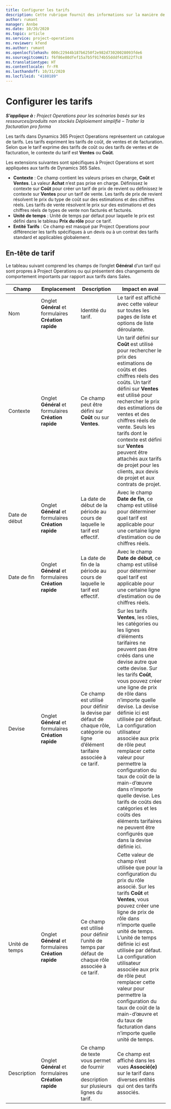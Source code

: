 ```yaml
---
title: Configurer les tarifs
description: Cette rubrique fournit des informations sur la manière de configurer les tarifs de coût et de ventes.
author: rumant
manager: Annbe
ms.date: 10/20/2020
ms.topic: article
ms.service: project-operations
ms.reviewer: kfend
ms.author: rumant
ms.openlocfilehash: 000c22944b187b6250f2e982d73020028093fde6
ms.sourcegitcommit: f6f86e80dfef15a7b5f9174b55dddf410522f7c8
ms.translationtype: HT
ms.contentlocale: fr-FR
ms.lasthandoff: 10/31/2020
ms.locfileid: "4180189"
---
```

# <a name="set-up-price-lists"></a>Configurer les tarifs

_**S’applique à :** Project Operations pour les scénarios basés sur les ressources/produits non stockés Déploiement simplifié – Traiter la facturation pro forma_

Les tarifs dans Dynamics 365 Project Operations représentent un catalogue de tarifs. Les tarifs expriment les tarifs de coût, de ventes et de facturation. Selon que le tarif exprime des tarifs de coût ou des tarifs de ventes et de facturation, le contexte du tarif est **Ventes** ou **Coût**.

Les extensions suivantes sont spécifiques à Project Operations et sont appliquées aux tarifs de Dynamics 365 Sales.

- **Contexte** : Ce champ contient les valeurs prises en charge, **Coût** et **Ventes**. La valeur **Achat** n’est pas prise en charge. Définissez le contexte sur **Coût** pour créer un tarif de prix de revient ou définissez le contexte sur **Ventes** pour un tarif de vente. Les tarifs de prix de revient résolvent le prix du type de coût sur des estimations et des chiffres réels. Les tarifs de vente résolvent le prix sur des estimations et des chiffres réels de types de vente non facturés et facturés.
- **Unité de temps** : Unité de temps par défaut pour laquelle le prix est défini dans le tableau **Prix du rôle** pour ce tarif.
- **Entité Tarifs** : Ce champ est masqué par Project Operations pour différencier les tarifs spécifiques à un devis ou à un contrat des tarifs standard et applicables globalement.

## <a name="price-list-header"></a>En-tête de tarif

Le tableau suivant comprend les champs de l’onglet **Général** d’un tarif qui sont propres à Project Operations ou qui présentent des changements de comportement importants par rapport aux tarifs dans Sales.

| Champ | Emplacement | Description | Impact en aval |
| --- | --- | --- | --- |
| Nom  | Onglet **Général** et formulaires **Création rapide** | Identité du tarif. | Le tarif est affiché avec cette valeur sur toutes les pages de liste et options de liste déroulante.|
| Contexte | Onglet **Général** et formulaires **Création rapide** | Ce champ peut être défini sur **Coût** ou sur **Ventes**. | Un tarif défini sur **Coût** est utilisé pour rechercher le prix des estimations de coûts et des chiffres réels des coûts. Un tarif défini sur **Ventes** est utilisé pour rechercher le prix des estimations de ventes et des chiffres réels de vente. Seuls les tarifs dont le contexte est défini sur **Ventes** peuvent être attachés aux tarifs de projet pour les clients, aux devis de projet et aux contrats de projet. |
| Date de début | Onglet **Général** et formulaires **Création rapide** | La date de début de la période au cours de laquelle le tarif est effectif. | Avec le champ **Date de fin**, ce champ est utilisé pour déterminer quel tarif est applicable pour une certaine ligne d’estimation ou de chiffres réels. |
| Date de fin | Onglet **Général** et formulaires **Création rapide** | La date de fin de la période au cours de laquelle le tarif est effectif. | Avec le champ **Date de début**, ce champ est utilisé pour déterminer quel tarif est applicable pour une certaine ligne d’estimation ou de chiffres réels. |
| Devise | Onglet **Général** et formulaires **Création rapide** | Ce champ est utilisé pour définir la devise par défaut de chaque rôle, catégorie ou ligne d’élément tarifaire associée à ce tarif. | Sur les tarifs **Ventes**, les rôles, les catégories ou les lignes d’éléments tarifaires ne peuvent pas être créés dans une devise autre que cette devise. Sur les tarifs **Coût**, vous pouvez créer une ligne de prix de rôle dans n’importe quelle devise. La devise définie ici est utilisée par défaut. La configuration utilisateur associée aux prix de rôle peut remplacer cette valeur pour permettre la configuration du taux de coût de la main-d’œuvre dans n’importe quelle devise. Les tarifs de coûts des catégories et les coûts des éléments tarifaires ne peuvent être configurés que dans la devise définie ici. |
| Unité de temps | Onglet **Général** et formulaires **Création rapide** | Ce champ est utilisé pour définir l’unité de temps par défaut de chaque rôle associée à ce tarif. | Cette valeur de champ n’est utilisée que pour la configuration du prix du rôle associé. Sur les tarifs **Coût** et **Ventes**, vous pouvez créer une ligne de prix de rôle dans n’importe quelle unité de temps. L’unité de temps définie ici est utilisée par défaut. La configuration utilisateur associée aux prix de rôle peut remplacer cette valeur pour permettre la configuration du taux de coût de la main-d’œuvre et du taux de facturation dans n’importe quelle unité de temps. |
| Description | Onglet **Général** et formulaires **Création rapide** | Ce champ de texte vous permet de fournir une description sur plusieurs lignes du tarif. | Ce champ est affiché dans les vues **Associé(e)** sur le tarif dans diverses entités qui ont des tarifs associés. |
